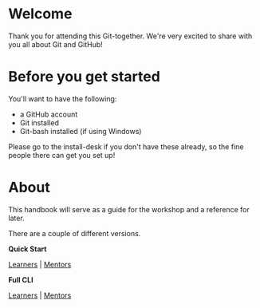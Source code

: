 # Welcome

Thank you for attending this Git-together.  We're very excited to share with you all about Git and GitHub!

# Before you get started

You'll want to have the following:

* a GitHub account
* Git installed
* Git-bash installed (if using Windows)

Please go to the install-desk if you don't have these already, so the fine people there can get you set up!

# About

This handbook will serve as a guide for the workshop and a reference for later.

There are a couple of different versions.

**Quick Start**

[Learners](https://codeparkhouston.github.io/git-workshop-handbook/?s=true)  |  [Mentors](https://codeparkhouston.github.io/git-workshop-handbook/?s=true&mentor=true)

**Full CLI**

[Learners](https://codeparkhouston.github.io/git-workshop-handbook/?cli=true)  |  [Mentors](https://codeparkhouston.github.io/git-workshop-handbook/?cli=true&mentor-cli=true)